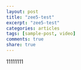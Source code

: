 ```yaml
---
layout: post
title: "zee5-test"
excerpt: "zee5-test"
categories: articles
tags: [sample-post, video]
comments: true
share: true
---
```


11111111

<div class="apester-strip" is-mobile-only="true" data-channel-tokens="5ec3a26a35328556a1dfafbd" item-shape="roundSquare" item-size="medium" strip-background="transparent" header-text="Trending%2520Stories" header-font-family="Noto Sans" header-provider="google" header-font-size="14" header-font-color="#ffffff" header-font-weight="600" header-ltr="true" data-fast-strip="true"><script async src="https://static.apester.com/js/sdk/latest/apester-sdk.js"></script>

